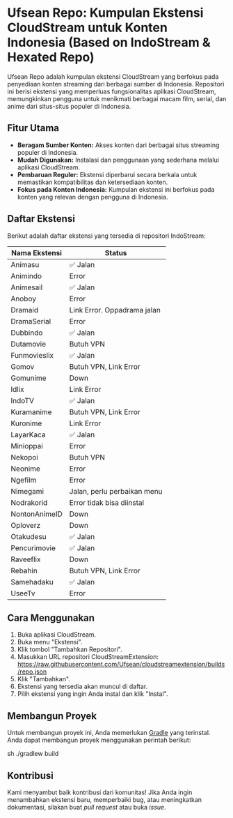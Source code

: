 # Ufsean Repo: Kumpulan Ekstensi CloudStream untuk Konten Indonesia (Based on IndoStream & Hexated Repo)

Ufsean Repo adalah kumpulan ekstensi CloudStream yang berfokus pada penyediaan konten streaming dari berbagai sumber di Indonesia. Repositori ini berisi ekstensi yang memperluas fungsionalitas aplikasi CloudStream, memungkinkan pengguna untuk menikmati berbagai macam film, serial, dan anime dari situs-situs populer di Indonesia.

## Fitur Utama

*   **Beragam Sumber Konten:** Akses konten dari berbagai situs streaming populer di Indonesia.
*   **Mudah Digunakan:** Instalasi dan penggunaan yang sederhana melalui aplikasi CloudStream.
*   **Pembaruan Reguler:** Ekstensi diperbarui secara berkala untuk memastikan kompatibilitas dan ketersediaan konten.
*   **Fokus pada Konten Indonesia:** Kumpulan ekstensi ini berfokus pada konten yang relevan dengan pengguna di Indonesia.

## Daftar Ekstensi

Berikut adalah daftar ekstensi yang tersedia di repositori IndoStream:

| Nama Ekstensi | Status                            |
| ------------- | --------------------------------- |
| Animasu       | ✅ Jalan |
| Animindo      | Error                             |
| Animesail     | ✅ Jalan                             |
| Anoboy        | Error                             |
| Dramaid       | Link Error. Oppadrama jalan       |
| DramaSerial   | Error                             |
| Dubbindo      | ✅ Jalan                             |
| Dutamovie     | Butuh VPN                         |
| Funmovieslix  | ✅ Jalan                             |
| Gomov         | Butuh VPN, Link Error             |
| Gomunime      | Down                              |
| Idlix         | Link Error                        |
| IndoTV        | ✅ Jalan                             |
| Kuramanime    | Butuh VPN, Link Error             |
| Kuronime      | Link Error                        |
| LayarKaca     | ✅ Jalan                             |
| Minioppai     | Error                             |
| Nekopoi       | Butuh VPN                         |
| Neonime       | Error                             |
| Ngefilm       | Error                             |
| Nimegami      | Jalan, perlu perbaikan menu       |
| Nodrakorid    | Error tidak bisa diinstal         |
| NontonAnimeID | Down                              |
| Oploverz      | Down                              |
| Otakudesu     | ✅ Jalan                             |
| Pencurimovie  | ✅ Jalan                             |
| Raveeflix     | Down                              |
| Rebahin       | Butuh VPN, Link Error             |
| Samehadaku    | ✅ Jalan                        |
| UseeTv        | Error                             |

## Cara Menggunakan

1.  Buka aplikasi CloudStream.
2.  Buka menu "Ekstensi".
3.  Klik tombol "Tambahkan Repositori".
4.  Masukkan URL repositori CloudStreamExtension: https://raw.githubusercontent.com/Ufsean/cloudstreamextension/builds/repo.json
5.  Klik "Tambahkan".
6.  Ekstensi yang tersedia akan muncul di daftar.
7.  Pilih ekstensi yang ingin Anda instal dan klik "Instal".

## Membangun Proyek

Untuk membangun proyek ini, Anda memerlukan [Gradle](https://gradle.org/) yang terinstal. Anda dapat membangun proyek menggunakan perintah berikut:

sh ./gradlew build

## Kontribusi

Kami menyambut baik kontribusi dari komunitas! Jika Anda ingin menambahkan ekstensi baru, memperbaiki bug, atau meningkatkan dokumentasi, silakan buat *pull request* atau buka *issue*.
